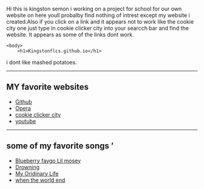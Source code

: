 Hi this is kingston semon i working on a project for school for our own website on here youll probalby find nothing of intrest except my website i created.Also if you click on a link and it appears not to work like the cookie city one just type in cookie clicker city into your searcch bar and find the website. It appears as some of the links dont work.
<!DOCTYPE html>

<html lang="en">
	<head>
		<meta charset="utf-8" />
<!-- This is the title that will show up in the browser tab -->
		<title> [https://github.com/Kingstonflcs/Kingstonflcs.github.io](https://github.com/Kingstonflcs/Kingstonflcs.github.io/blob/main/README.md)” 	</title>
		<meta name="description" content="" />
		<meta name="author" content="Kingstonflcs" />
		<meta name="viewport" content="width=device-width, initial-scale=1" />
	</head>

	<body>
		<h1>Kingstonflcs.github.io</h1>
<p>i dont like mashed potatoes.</p>
<hr>
<h2>MY favorite websites</h2>
<ul>
    <li><a href="https://github.com/"> Github</a></li>
    <li><a href="https://www.opera.com/">Opera</a></li>
    <li><a href="https://cookieclickercity.com/">cookie clicker city</a></li>
    <li><a href="https://www.youtube.com/">youtube</a></li>
</ul>
<hr>
<h2>some of my favorite songs ’</h2>
<ul>
    <li><a href="Lil Mosey">Blueberry faygo Lil mosey</a></li>
    <li><a href="A boogie wit the hoodie feat Kodak Black">Drowning</a></li>
    <li><a href="The Living Tombstone ">My Oridinary Life</a></li>
    <li><a href="Chillmadeit">when the world end</a></li>   
</ul>
	</body>
</html>
